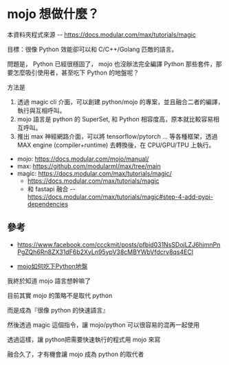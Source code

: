 # mojo 想做什麼？

本資料夾程式來源 -- https://docs.modular.com/max/tutorials/magic

目標：很像 Python 效能卻可以和 C/C++/Golang 匹敵的語言。

問題是， Python 已經很穩固了， mojo 也沒辦法完全編譯 Python 那些套件，那要怎麼吸引使用者，甚至吃下 Python 的地盤呢？

方法是

1. 透過 magic cli 介面，可以創建 python/mojo 的專案，並且融合二者的編譯，執行與互相呼叫。
2. mojo 語言是 python 的 SuperSet, 和 Python 相容度高，原本就比較容易相互呼叫。
3. 推出 max 神經網路介面，可以將 tensorflow/pytorch ... 等各種框架，透過 MAX engine (compiler+runtime) 去轉換後，在 CPU/GPU/TPU 上執行。

* mojo: https://docs.modular.com/mojo/manual/
* max: https://github.com/modularml/max/tree/main
* magic: https://docs.modular.com/max/tutorials/magic/
    * https://docs.modular.com/max/tutorials/magic
    * 和 fastapi 融合 -- https://docs.modular.com/max/tutorials/magic#step-4-add-pypi-dependencies

## 參考

* https://www.facebook.com/ccckmit/posts/pfbid031NsSDojLZJ6hjmnPnPgZQh6Rn8ZX31dF6b2XyLn95ypV38cMBYWbVfdcrv8qs4ECl

* [mojo如何吃下Python地盤](https://chatgpt.com/c/67468030-0ef0-8012-8c84-3eb02d158877)

我終於知道 mojo 語言想幹嘛了

目前其實 mojo 的策略不是取代 python

而是成為『很像 python 的快速語言』

然後透過 magic 這個指令，讓 mojo/python 可以很容易的混再一起使用

透過這樣，讓 python把需要快速執行的程式用 mojo 來寫

融合久了，才有機會讓 mojo 成為 python 的取代者
